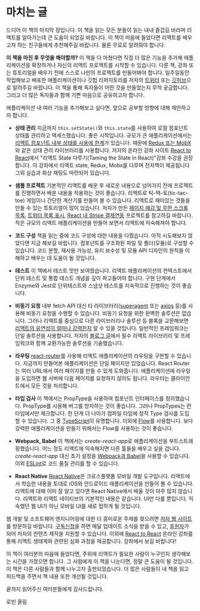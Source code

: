 # 마치는 글

드디어 이 책의 마지막 장입니다. 이 책을 읽는 모든 분들이 읽는 내내 즐겁길 바라며 리액트를 알아가는데 큰 도움이 되었길 바랍니다. 이 책이 마음에 들었다면 리액트를 배우고자 하는 친구들에게 추천해주길 바랍니다. 물론 무료로 알려줘야 합니다.

**이 책을 마친 후 무엇을 해야할까?** 이 책을 다 마쳤다면 직접 더 많은 기능을 추가해 애플리케이션을 확장하거나 자신의 리액트 프로젝트를 시작할 수 있습니다. 다른 책, 강좌 또는 튜토리얼을 배우기 전에 스스로 나만의 프로젝트를 만들어봐야 합니다. 일주일동안 작업해보고 배포한 애플리케이션이나 깃헙 리퍼지토리를 저자의 [트위터](https://twitter.com/rwieruch) 또는 [깃허브](https://github.com/rwieruch)으로 알려주길 바랍니다. 이 책을 통해 독자들이 어떤 것을 만들었는지 무척 궁금합니다. 그리고 더 많은 독자들과 함께 기쁜 마음으로 공유하고자 합니다.

애플리케이션 내 여러 기능을 추가해보고 싶다면, 앞으로 공부할 방향에 대해 제안하고자 합니다.

* **상태 관리** 지금까지 `this.setState()`와 `this.state`를 사용하여 로컬 컴포넌트 상태를 관리하고 액세스했습니다. 좋은 시작입니다. 규모가 큰 애플리케이션에서는 [리액트 컴포넌트 내부 상태를 사용에 한계](https://www.robinwieruch.de/learn-react-before-using-redux/)가 있습니다. 때문에 [Redux 또는 MobX](https://www.robinwieruch.de/redux-mobx-confusion/)와 같은 상태 관리 라이브러리를 사용합니다. 저자의 온라인 강좌 사이트 [React to React](https://roadtoreact.com/)에서 "리액트 State 다루기(Taming the State in React)"강좌 수강을 권장합니다. 이 강좌에서 리액트 state, Redux, Mobx를 다루며 전자책이 제공됩니다 그외 실습과 화상 채팅도 마련되어 있습니다.

* **샘플 프로젝트** 기본적인 리액트를 배운 후 새로운 내용으로 넘어가지 전에 프로젝트를 진행하면서 배운 내용을 적용하는 것이 좋습니다. 리액트로 틱-택-토(tic-tac-toe) 게임이나 간단한 계산기를 만들어 볼 수 있습니다. 리액트로 재미있는 것들을 만들 수 있는 튜토리얼이 많이 있습니다. 저자가 만든 [페이지 매김 및 무한 스크롤 목록](https://www.robinwieruch.de/react-paginated-list/), [트위터 목록 표시](https://www.robinwieruch.de/react-svg-patterns/), [React 내 Stripe 결제연동](https://www.robinwieruch.de/react-express-stripe-payment/) 프로젝트를 참고하길 바랍니다. 작은 규모의 리액트 애플리케이션을 만들어 보면서 리액트에 익숙해져야 합니다.

* **코드 구성** 책을 읽는 중에 코드 구성에 대한 내용을 다뤘습니다. 아직 시도해보지 않았다면 지금 해보길 바랍니다. 컴포넌트를 구조화된 파일 및 폴더(모듈)로 구성할 수 있습니다. 코드 분할, 재사용 가능성, 유지 보수성 및 모듈 API 디자인의 원칙을 이해하고 배우는 데 도움이 될 것입니다.

* **테스트** 이 책에서 테스트 맛만 보여줬습니다. 리액트 애플리케이션의 컨텍스트에서 단위 테스트 및 통합 테스트 개념을 깊이 파고들어야 합니다. 구현 단계에서 Enzyme와 Jest로 단위테스트와 스냅샷 테스트를 지속적으로 진행하는 것이 좋습니다.

* **비동기 요청** 내부 fetch API 대신 타 라이브러리([superagent](https://github.com/visionmedia/superagent) 또는 [axios](https://github.com/mzabriskie/axios) 등)를 사용해 비동기 요청을 수행할 수 있습니다. 비동기 요청을 위한 완벽한 솔루션은 없습니다. 그러나 리액트를 중심으로 다른 라이브러리나 솔루션 등 블록을 교환해보면 [리액트의 유연성이 얼마나 강력한지](https://www.robinwieruch.de/reasons-why-i-moved-from-angular-to-react/) 알 수 있을 것입니다. 일반적인 프레임워크는 단일 솔루션을 사용합니다. 저자의 [블로그 글](https://www.robinwieruch.de/essential-react-libraries-framework/)에서 필수 리액트 라이브러리 및 프레임워크와 함께 교환가능한 솔루션을 기술했습니다.

* **라우팅** [react-router](https://github.com/ReactTraining/react-router)를 사용해 리액트 애플리케이션의 라우팅을 구현할 수 있습니다. 지금까지 만들어본 애플리케이션은 단일 페이지만 있었습니다. React Router는 여러 URL에서 여러 페이지를 만들 수 있게 도와줍니다. 애플리케이션에 라우팅을 도입하면 웹 서버에 다음 페이지를 요청하지 않아도 됩니다. 라우터는 클라이언트에서 모든 것을 처리합니다.

* **타입 검사** 이 책에서는 PropType을 사용하여 컴포넌트 인터페이스를 정의했습니다. PropType를 사용해 버그를 방지하는 것이 좋습니다. 그러나 PropTypes는 런타임에서만 체크합니다. 한 단계 더 나아가 컴파일 타임에 정적 Type 검사를 도입 할 수 있습니다. 그 중 [TypeScript](https://www.typescriptlang.org/)이 유명합니다. 이외에 [Flow](https://flowtype.org/)를 사용합니다. 보다 강력한 애플리케이션을 만들기 위해서는 Flow를 사용하는 것이 좋습니다.

* **Webpack, Babel** 이 책에서는 *create-react-app*로 애플리케이션을 부트스트래핑했습니다. 어느 정도 리액트에 익숙해지면 다른 툴들을 배우고 싶을 겁니다. *create-react-app* 대신 초기 설정을 [Webpack과 Babel](https://www.robinwieruch.de/minimal-react-webpack-babel-setup/)을 사용할 수 있습니다. 이외 [ESLint](https://www.robinwieruch.de/react-eslint-webpack-babel/)로 코드 품질 관리를 할 수 있습니다.

* **React Native** [React Native](https://facebook.github.io/react-native/)은 크로스플랫폼 모바일 개발 도구입니다. 리액트에서 학습한 내용을 토대로 iOS와 안드로이드 애플리케이션을 만들어 볼 수 있습니다. 리액트에 대해 이미 잘 알고 있다면  React Native에서 배울 것이 아주 많지 않습니다. 리액트와 리액트 네이티브의 기본적인 내용은 같습니다. UI만 다를 뿐입니다. 익숙했던 웹 UI가 아닌 모바일 UI를 새로 접하게 될 것입니다. 

웹 개발 및 소프트웨어 엔지니어링에 대한 더 흥미로운 주제를 찾으려면 [저자 웹 사이트](https://www.robinwieruch.de/)를 방문하길 바랍니다. [구독신청](https://www.getrevue.co/profile/rwieruch)을 하면 매달 업데이트 소식을 받을 수 있고, [후원자](https://www.patreon.com/rwieruch)가 되어 저자의 컨텐츠 제작을 지원할 수 있습니다. 이외에 [React to React](https://roadtoreact.com/) 온라인 강좌를 통해 리액트 생태계와 관련된 심화 과정을 제공합니다. 강좌에서 보길 바랍니다! 

이 책이 여러분의 마음에 들었다면, 주위에 리액트가 필요한 사람이 누구인지 생각해보는 시간을 가졌으면 합니다. 그 사람에게 이 책을 나눈다면, 정말 큰 도움이 될 것입니다. 이 책은 다른 사람들과 함께 나누고자 출판되었습니다. 더 많은 사람들이 내 책을 읽고 피드백을 주면서 책 내용 또한 개선될 것입니다.

끝까지 읽어주신 여러분들에게 감사드립니다.

로빈 올림

